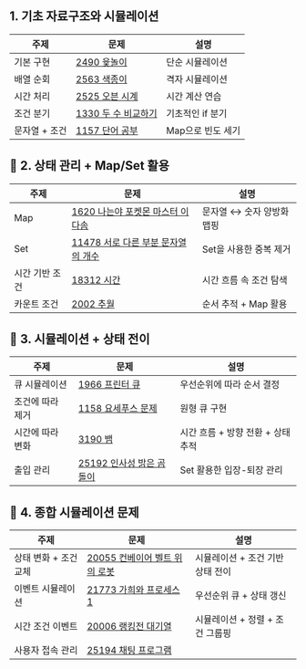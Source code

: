 
## 1. 기초 자료구조와 시뮬레이션

| 주제 | 문제                                                    | 설명          |
| --- |-------------------------------------------------------|-------------|
| 기본 구현 | [2490 윷놀이](https://www.acmicpc.net/problem/2490)      | 단순 시뮬레이션    |
| 배열 순회 | [2563 색종이](https://www.acmicpc.net/problem/2563)      | 격자 시뮬레이션    |
| 시간 처리 | [2525 오븐 시계](https://www.acmicpc.net/problem/2525)    | 시간 계산 연습    |
| 조건 분기 | [1330 두 수 비교하기](https://www.acmicpc.net/problem/1330) | 기초적인 if 분기  |
| 문자열 + 조건 | [1157 단어 공부](https://www.acmicpc.net/problem/1157)    | Map으로 빈도 세기 |


## 🔹 2. 상태 관리 + Map/Set 활용

| 주제 | 문제                                                              | 설명 |
| --- |-----------------------------------------------------------------| --- |
| Map | [1620 나는야 포켓몬 마스터 이다솜](https://www.acmicpc.net/problem/1620)    | 문자열 ↔ 숫자 양방화 맵핑 |
| Set | [11478 서로 다른 부분 문자열의 개수](https://www.acmicpc.net/problem/11478) | Set을 사용한 중복 제거 |
| 시간 기반 조건 | [18312 시간](https://www.acmicpc.net/problem/18312)               | 시간 흐름 속 조건 탐색 |
| 카운트 조건 | [2002 추월](https://www.acmicpc.net/problem/2002)                 | 순서 추적 + Map 활용 |


## 🔹 3. 시뮬레이션 + 상태 전이

| 주제        | 문제                                                        | 설명                    |
|-----------|-----------------------------------------------------------|-----------------------|
| 큐 시뮬레이션   | [1966 프린터 큐](https://www.acmicpc.net/problem/1966)        | 우선순위에 따라 순서 결정        |
| 조건에 따라 제거 | [1158 요세푸스 문제](https://www.acmicpc.net/problem/1158)      | 원형 큐 구현               |
| 시간에 따라 변화 | [3190 뱀](https://www.acmicpc.net/problem/3190)            | 시간 흐름 + 방향 전환 + 상태 추적 |
| 출입 관리     | [25192 인사성 밝은 곰돌이](https://www.acmicpc.net/problem/25192) | Set 활용한 입장-퇴장 관리      |


## 🔹 4. 종합 시뮬레이션 문제

| 주제            | 문제                                                           | 설명                  |
|---------------|--------------------------------------------------------------|---------------------|
| 상태 변화 + 조건 교체 | [20055 컨베이어 벨트 위의 로봇](https://www.acmicpc.net/problem/20055) | 시뮬레이션 + 조건 기반 상태 전이 |
| 이벤트 시뮬레이션     | [21773 가희와 프로세스 1](https://www.acmicpc.net/problem/21773)    | 우선순위 큐 + 상태 갱신      |
| 시간 조건 이벤트     | [20006 랭킹전 대기열](https://www.acmicpc.net/problem/20006)       | 시뮬레이션 + 정렬 + 조건 그룹핑 |
| 사용자 접속 관리     | [25194 채팅 프로그램](https://www.acmicpc.net/problem/25194)       |  |
